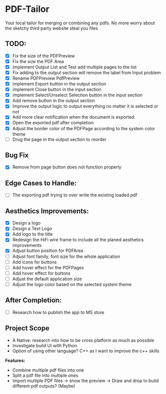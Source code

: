 # PDF-Tailor
Your local tailor for merging or combining any pdfs. No more worry about the sketchy third party website steal you files

## TODO:
- [x] Fix the size of the PDFPreview 
- [x] Fix the size the PDF Area
- [x] Implement Output List and Test add multiple pages to the list 
- [x] Fix adding to the output section will remove the label from Input problem
- [x] Rename PDFPreview PdfPreview
- [x] implement Export button in the output section
- [x] implement Close button in the input section
- [x] implement Select/Unselect Selection button in the input section
- [x] Add remove button in the output section
- [x] Improve the output logic to output everything no matter it is selected or not
- [x] Add more clear notification when the document is exported. 
- [x] Open the exported pdf after completion
- [x] Adjust the border color of the PDFPage according to the system color theme
- [ ] Drug the page in the output section to reorder

## Bug Fix
- [x] Remove from page button does not function properly 

## Edge Cases to Handle:
- [ ] The exporting pdf trying to over write the existing loaded pdf


## Aesthetics Improvements:
- [x] Design a logo 
- [x] Design a Text Logo
- [x] Add logo to the title
- [x] Redesign the HiFi wire frame to include all the planed aesthetics improvements 
- [x] Adjust button position for PDFArea
- [ ] Adjust font family, font size for the whole application
- [ ] Add icons for buttons
- [ ] Add hover effect for the PDFPages
- [ ] Add hover effect for buttons
- [ ] Adjust the default application size
- [ ] Adjust the logo color based on the selected system theme

## After Completion:
- [ ] Research how to publish the app to MS store

## Project Scope
 - A Native: research into how to be cross platform as much as possible
 - Investigate build UI with Python
 - Option of using other language? C++ as I want to improve the c++ skills

**Features:**
 - Combine multiple pdf files into one
 - Split a pdf file into multiple ones
 - Import multiple PDF files -> show the preview -> Draw and drop to build different pdf outputs? (Maybe) 
